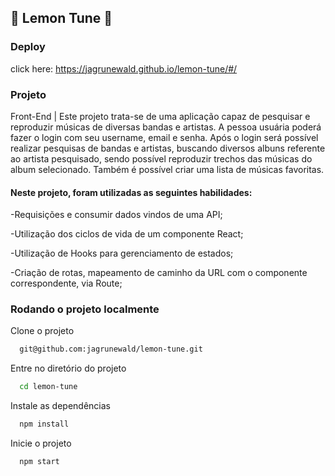 ## :lemon: Lemon Tune :musical_score:

### Deploy

click here: https://jagrunewald.github.io/lemon-tune/#/

### Projeto

Front-End | Este projeto trata-se de uma aplicação capaz de pesquisar e reproduzir músicas de diversas bandas e artistas. A pessoa usuária poderá fazer o login com seu username, email e senha. Após o login será possível realizar pesquisas de bandas e artistas, buscando diversos albuns referente ao artista pesquisado, sendo possível reproduzir trechos das músicas do album selecionado. Também é possível criar uma lista de músicas favoritas.

#### Neste projeto, foram utilizadas as seguintes habilidades:

-Requisições e consumir dados vindos de uma API;

-Utilização dos ciclos de vida de um componente React;

-Utilização de Hooks para gerenciamento de estados;

-Criação de rotas, mapeamento de caminho da URL com o componente correspondente, via Route;



### Rodando o projeto localmente

Clone o projeto

```bash
  git@github.com:jagrunewald/lemon-tune.git
```

Entre no diretório do projeto

```bash
  cd lemon-tune
```

Instale as dependências

```bash
  npm install
```

Inicie o projeto

```bash
  npm start
```
